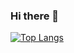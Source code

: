 ### Hi there 👋

[![Top Langs](https://github-readme-stats.vercel.app/api/top-langs/?username=gasbbr&layout=compact)](https://github.com/anuraghazra/github-readme-stats)
